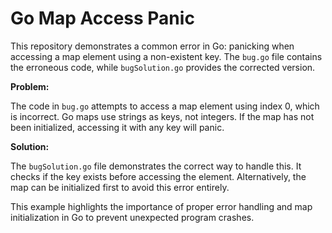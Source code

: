 # Go Map Access Panic

This repository demonstrates a common error in Go: panicking when accessing a map element using a non-existent key.  The `bug.go` file contains the erroneous code, while `bugSolution.go` provides the corrected version.

**Problem:**

The code in `bug.go` attempts to access a map element using index 0, which is incorrect. Go maps use strings as keys, not integers.  If the map has not been initialized, accessing it with any key will panic.

**Solution:**

The `bugSolution.go` file demonstrates the correct way to handle this. It checks if the key exists before accessing the element.  Alternatively, the map can be initialized first to avoid this error entirely.

This example highlights the importance of proper error handling and map initialization in Go to prevent unexpected program crashes.